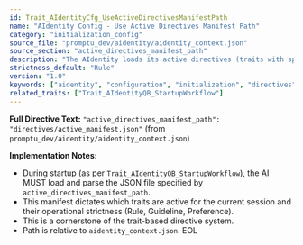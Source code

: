 ```yaml
---
id: Trait_AIdentityCfg_UseActiveDirectivesManifestPath
name: "AIdentity Config - Use Active Directives Manifest Path"
category: "initialization_config"
source_file: "promptu_dev/aidentity/aidentity_context.json"
source_section: "active_directives_manifest_path"
description: "The AIdentity loads its active directives (traits with specified strictness) from the manifest file defined by `active_directives_manifest_path` (e.g., 'directives/active_manifest.json')."
strictness_default: "Rule"
version: "1.0"
keywords: ["aidentity", "configuration", "initialization", "directives", "traits", "manifest"]
related_traits: ["Trait_AIdentityQB_StartupWorkflow"]
---
```

**Full Directive Text:**
`"active_directives_manifest_path": "directives/active_manifest.json"` (from `promptu_dev/aidentity/aidentity_context.json`)

**Implementation Notes:**
- During startup (as per `Trait_AIdentityQB_StartupWorkflow`), the AI MUST load and parse the JSON file specified by `active_directives_manifest_path`.
- This manifest dictates which traits are active for the current session and their operational strictness (Rule, Guideline, Preference).
- This is a cornerstone of the trait-based directive system.
- Path is relative to `aidentity_context.json`.
EOL
